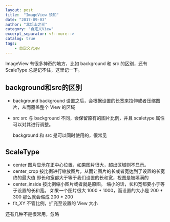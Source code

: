 ```yaml
---
layout: post
title:  "ImageView 须知"
date: "2017-09-03"
author: "北邙山之光"
category: "自定义View"
excerpt_separator: <!--more-->
catalog: true  
tags: 
    - 自定义View
---
```



ImageView 有很多神奇的地方，比如 background 和 src 的区别，还有 ScaleType 总是记不住，这里记一下。

 <!--more-->
## background和src的区别
+ background
  background 设置之后，会根据设置的长宽来拉伸或者压缩图片，从而覆盖整个 View 的区域
+ src
  src 与 background 不同，会保留原有的图片比例，并且 scaletype 属性可以对其进行调整。

  background 和 src 是可以同时使用的，很常见

## ScaleType
   + center
   图片显示在正中心位置，如果图片很大，超出区域则不显示。
   + center_crop
   按比例进行缩放图片，从而让图片的长或者宽达到了设置的长宽终的最大值
   即长和宽都大于等于我们设置的长和宽，视图是被填满的
   + center_inside
   按比例缩小图片或者就是原图。
   缩小的话，长和宽都要小于等于设置的长和宽。
   如果一个图片很大 1000 * 1000，而设置的大小是 200 * 300
   那么就会缩成 200 * 200
   + fit_XY
   不管比例，扩充至设置的 View 大小

还有几种不是很常用，忽略

